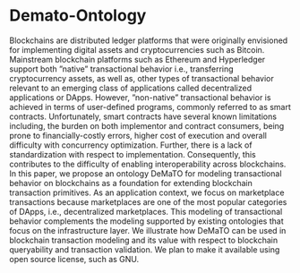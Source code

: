 # Demato-Ontology
Blockchains are distributed ledger platforms that were originally envisioned for implementing digital assets and cryptocurrencies
such as Bitcoin. Mainstream blockchain platforms such as Ethereum
and Hyperledger support both ”native” transactional behavior i.e.,
transferring cryptocurrency assets, as well as, other types of transactional behavior relevant to an emerging class of applications called decentralized applications or DApps. However, ”non-native” transactional
behavior is achieved in terms of user-defined programs, commonly referred to as smart contracts. Unfortunately, smart contracts have several
known limitations including, the burden on both implementor and contract consumers, being prone to financially-costly errors, higher cost of
execution and overall difficulty with concurrency optimization. Further,
there is a lack of standardization with respect to implementation. Consequently, this contributes to the difficulty of enabling interoperability
across blockchains.
In this paper, we propose an ontology DeMaTO for modeling transactional behavior on blockchains as a foundation for extending blockchain
transaction primitives. As an application context, we focus on marketplace transactions because marketplaces are one of the most popular
categories of DApps, i.e., decentralized marketplaces. This modeling of
transactional behavior complements the modeling supported by existing ontologies that focus on the infrastructure layer. We illustrate how
DeMaTO can be used in blockchain transaction modeling and its value
with respect to blockchain queryability and transaction validation.
We plan to make it available using open source license, such as GNU.
